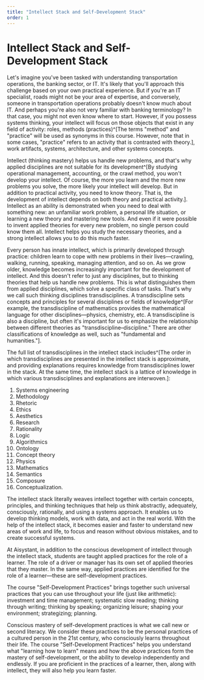 ```yaml
---
title: "Intellect Stack and Self-Development Stack"
order: 1
---
```


# Intellect Stack and Self-Development Stack

Let's imagine you've been tasked with understanding transportation operations, the banking sector, or IT. It's likely that you'll approach this challenge based on your own practical experience. But if you're an IT specialist, roads might not be your area of expertise, and conversely, someone in transportation operations probably doesn't know much about IT. And perhaps you're also not very familiar with banking terminology? In that case, you might not even know where to start. However, if you possess systems thinking, your intellect will focus on those objects that exist in any field of activity: roles, methods (practices)^[The terms "method" and "practice" will be used as synonyms in this course. However, note that in some cases, "practice" refers to an activity that is contrasted with theory.], work artifacts, systems, architecture, and other systems concepts.

Intellect (thinking mastery) helps us handle new problems, and that's why applied disciplines are not suitable for its development^[By studying operational management, accounting, or the crawl method, you won't develop your intellect. Of course, the more you learn and the more new problems you solve, the more likely your intellect will develop. But in addition to practical activity, you need to know theory. That is, the development of intellect depends on both theory and practical activity.]. Intellect as an ability is demonstrated when you need to deal with something new: an unfamiliar work problem, a personal life situation, or learning a new theory and mastering new tools. And even if it were possible to invent applied theories for every new problem, no single person could know them all. Intellect helps you study the necessary theories, and a strong intellect allows you to do this much faster.

Every person has innate intellect, which is primarily developed through practice: children learn to cope with new problems in their lives—crawling, walking, running, speaking, managing attention, and so on. As we grow older, knowledge becomes increasingly important for the development of intellect. And this doesn't refer to just any disciplines, but to thinking theories that help us handle new problems. This is what distinguishes them from applied disciplines, which solve a specific class of tasks. That's why we call such thinking disciplines transdisciplines. A transdiscipline sets concepts and principles for several disciplines or fields of knowledge^[For example, the transdiscipline of mathematics provides the mathematical language for other disciplines—physics, chemistry, etc. A transdiscipline is also a discipline, but often it's important for us to emphasize the relationship between different theories as "transdiscipline–discipline." There are other classifications of knowledge as well, such as "fundamental and humanities."]. 

The full list of transdisciplines in the intellect stack includes^[The order in which transdisciplines are presented in the intellect stack is approximate, and providing explanations requires knowledge from transdisciplines lower in the stack. At the same time, the intellect stack is a lattice of knowledge in which various transdisciplines and explanations are interwoven.]:  
1. Systems engineering  
2. Methodology  
3. Rhetoric  
4. Ethics  
5. Aesthetics  
6. Research  
7. Rationality  
8. Logic  
9. Algorithmics  
10. Ontology  
11. Concept theory  
12. Physics  
13. Mathematics  
14. Semantics  
15. Composure  
16. Conceptualization.

The intellect stack literally weaves intellect together with certain concepts, principles, and thinking techniques that help us think abstractly, adequately, consciously, rationally, and using a systems approach. It enables us to develop thinking models, work with data, and act in the real world. With the help of the intellect stack, it becomes easier and faster to understand new areas of work and life, to focus and reason without obvious mistakes, and to create successful systems.

At Aisystant, in addition to the conscious development of intellect through the intellect stack, students are taught applied practices for the role of a learner. The role of a driver or manager has its own set of applied theories that they master. In the same way, applied practices are identified for the role of a learner—these are self-development practices.

The course "Self-Development Practices" brings together such universal practices that you can use throughout your life (just like arithmetic): investment and time management; systematic slow reading; thinking through writing; thinking by speaking; organizing leisure; shaping your environment; strategizing; planning.

Conscious mastery of self-development practices is what we call new or second literacy. We consider these practices to be the personal practices of a cultured person in the 21st century, who consciously learns throughout their life. The course "Self-Development Practices" helps you understand what "learning how to learn" means and how the above practices form the mastery of self-development, or the ability to develop independently and endlessly. If you are proficient in the practices of a learner, then, along with intellect, they will also help you learn faster.